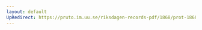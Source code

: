 ```yaml
---
layout: default
UpRedirect: https://pruto.im.uu.se/riksdagen-records-pdf/1868/prot-1868--fk--205/prot-1868--fk--205_008.pdf
---
```

